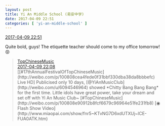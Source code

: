 ```yaml
---
layout: post
title: Yi An Middle School (易安中学)
date: 2017-04-09 22:51
categories: [ 'yi-an-middle-school' ]
---
```


<div class="weibo-info">
  <a href="http://weibo.com/6074218720/EDL37eWUI">2017-04-09 22:51</a>
</div>

Quite bold, guys! The etiquette teacher should come to my office tomorrow! :rage:

<!-- more -->

> <div class="weibo-post-name">
>   <a href="http://weibo.com/yinyuefengyunbang">TopChineseMusic</a>
> </div>
> <div class="weibo-info">
>   <a href="http://weibo.com/1642605821/EDKLIFNqL">2017-04-09 22:08</a>
> </div>
> [[#17thAnnualFestivalOfTopChineseMusic](http://weibo.com/p/100808cea4fede0f31bbf330dba38da8bbbefc) Live HD] Publicised only 10 days, [@YiAnMusicClub](http://weibo.com/u/6094546964) showed *Chitty Bang Bang Bang* for the first time. Little idols have great power, take your dream and set off with Yi An Music Club~ [#TopChineseMusic](http://weibo.com/p/100808e90912b8fcf6679c96964e51fe231fb8) [◉ Flash Show Video](http://www.miaopai.com/show/fnr5~KTvNG7D6xdUTXUj~lCE-FUA0ATK.htm)
